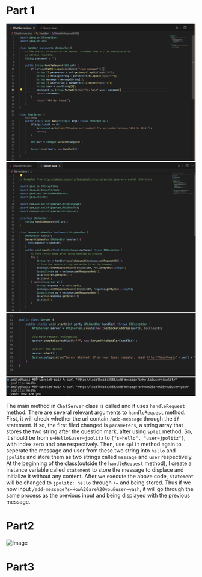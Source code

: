 # Part 1
![Image](ChatServerclass.png)
![Image](Serverclass1.png)
![Image](Serverclass2.png)
![Image](lab2output.png)

The main method in `ChatServer` class is called and it uses `handleRequest` method. There are several relevant arguments to `handleRequest` method.
First, it will check whether the url contain `/add-message` through the `if` statement. If so, the first filed changed is `parameters`, a string array that stores the two string after the question mark, after using `split` method. So, it should be from `s=Hello&user=jpolitz` to `{"s=hello", "user=jpolitz"}`, with index zero and one respectively. Then, use `split` method again to seperate the message and user from these two string into `hello` and `jpolitz` and store them as two strings called `message` and `user` respectively. At the beginning of the class(outside the `handleRequest` method), I create a instance variable called `statement` to store the message to displace and initialize it without any content.
After we execute the above code, `statement` will be changed to `jpolitz: hello` through `+=` and being stored. Thus if we now input `/add-message?s=How%20are%20you&user=yash`, it will go through the same process as the previous input and being displayed with the previous message. 


# Part2
![Image]()




# Part3

